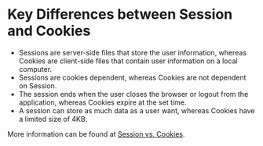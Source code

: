 # Key Differences between Session and Cookies

- Sessions are server-side files that store the user information, whereas Cookies are client-side files that contain user information on a local computer.
- Sessions are cookies dependent, whereas Cookies are not dependent on Session.
- The session ends when the user closes the browser or logout from the application, whereas Cookies expire at the set time.
- A session can store as much data as a user want, whereas Cookies have a limited size of 4KB.

More information can be found at [Session vs. Cookies](https://www.javatpoint.com/session-vs-cookies).